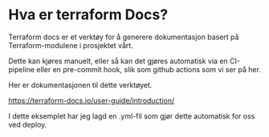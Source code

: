 ﻿# Hva er terraform Docs?

Terraform docs er et verktøy for å generere dokumentasjon basert på Terraform-modulene i prosjektet vårt.

Dette kan kjøres manuelt, eller så kan det gjøres automatisk via en CI-pipeline eller en pre-commit hook, slik som github actions som vi ser på her.

Her er dokumentasjonen til dette verktøyet.

<https://terraform-docs.io/user-guide/introduction/>

I dette eksemplet har jeg lagd en .yml-fil som gjør dette automatisk for oss ved deploy.

